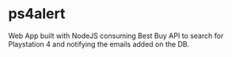 ps4alert
========

Web App built with NodeJS consuming Best Buy API to search for Playstation 4 and notifying the emails added on the DB.
